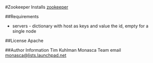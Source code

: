 #Zookeeper
Installs [zookeeper](http://zookeeper.apache.org/)

##Requirements
- servers - dictionary with host as keys and value the id, empty for a single node

##License
Apache

##Author Information
Tim Kuhlman
Monasca Team email monasca@lists.launchpad.net
